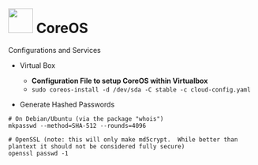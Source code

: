 # <img src="https://cdn.freebiesupply.com/logos/large/2x/coreos-1-logo-png-transparent.png" width="50" height="50"/> CoreOS

Configurations and Services

* Virtual Box
	- __Configuration File to setup CoreOS within Virtualbox__
	- ``` sudo coreos-install -d /dev/sda -C stable -c cloud-config.yaml ```
	
* Generate Hashed Passwords

```
# On Debian/Ubuntu (via the package "whois")
mkpasswd --method=SHA-512 --rounds=4096

# OpenSSL (note: this will only make md5crypt.  While better than plantext it should not be considered fully secure)
openssl passwd -1
```
	
